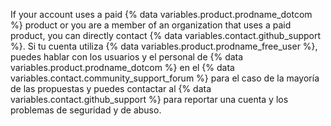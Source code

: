 If your account uses a paid {% data variables.product.prodname_dotcom %} product or you are a member of an organization that uses a paid product, you can directly contact {% data variables.contact.github_support %}. Si tu cuenta utiliza {% data variables.product.prodname_free_user %}, puedes hablar con los usuarios y el personal de {% data variables.product.prodname_dotcom %} en el {% data variables.contact.community_support_forum %} para el caso de la mayoría de las propuestas y puedes contactar al {% data variables.contact.github_support %} para reportar una cuenta y los problemas de seguridad y de abuso.
